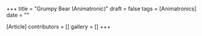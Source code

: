 +++
title = "Grumpy Bear (Animatronic)"
draft = false
tags = [Animatronics]
date = ""

[Article]
contributors = []
gallery = []
+++